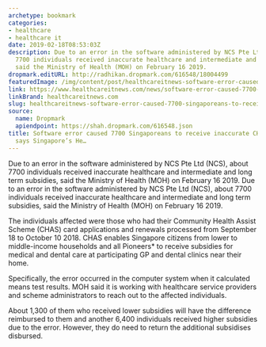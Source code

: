 ```yaml
---
archetype: bookmark
categories:
- healthcare
- healthcare it
date: 2019-02-18T08:53:03Z
description: Due to an error in the software administered by NCS Pte Ltd (NCS), about
  7700 individuals received inaccurate healthcare and intermediate and long term subsidies,
  said the Ministry of Health (MOH) on February 16 2019.
dropmark.editURL: http://radhikan.dropmark.com/616548/18004499
featuredImage: /img/content/post/healthcareitnews-software-error-caused-7700-singaporeans-to-receive-inaccurate-chas-subsidies-says-singapore-s-he.png
link: https://www.healthcareitnews.com/news/software-error-caused-7700-singaporeans-receive-inaccurate-chas-subsidies-says-singapore%E2%80%99s
linkBrand: healthcareitnews.com
slug: healthcareitnews-software-error-caused-7700-singaporeans-to-receive-inaccurate-chas-subsidies-says-singapore-s-he
source:
  name: Dropmark
  apiendpoint: https://shah.dropmark.com/616548.json
title: Software error caused 7700 Singaporeans to receive inaccurate CHAS subsidies,
  says Singapore’s He…
---
```

Due to an error in the software administered by NCS Pte Ltd (NCS), about 7700 individuals received inaccurate healthcare and intermediate and long term subsidies, said the Ministry of Health (MOH) on February 16 2019. Due to an error in the software administered by NCS Pte Ltd (NCS), about 7700 individuals received inaccurate healthcare and intermediate and long term subsidies, said the Ministry of Health (MOH) on February 16 2019.

The individuals affected were those who had their Community Health Assist Scheme (CHAS) card applications and renewals processed from September 18 to October 10 2018. CHAS enables Singapore citizens from lower to middle-income households and all Pioneers* to receive subsidies for medical and dental care at participating GP and dental clinics near their home.

Specifically, the error occurred in the computer system when it calculated means test results. MOH said it is working with healthcare service providers and scheme administrators to reach out to the affected individuals.

About 1,300 of them who received lower subsidies will have the difference reimbursed to them and another 6,400 individuals received higher subsidies due to the error. However, they do need to return the additional subsidises disbursed.

